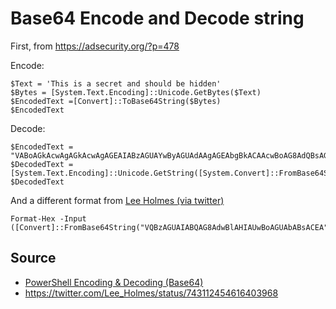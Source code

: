 ﻿# Base64 Encode and Decode string

First, from <https://adsecurity.org/?p=478>

Encode:

    $Text = 'This is a secret and should be hidden'
    $Bytes = [System.Text.Encoding]::Unicode.GetBytes($Text)
    $EncodedText =[Convert]::ToBase64String($Bytes)
    $EncodedText

Decode:

    $EncodedText = "VABoAGkAcwAgAGkAcwAgAGEAIABzAGUAYwByAGUAdAAgAGEAbgBkACAAcwBoAG8AdQBsAGQAIABiAGUAIABoAGkAZABlAG4A"
    $DecodedText = [System.Text.Encoding]::Unicode.GetString([System.Convert]::FromBase64String($EncodedText))
    $DecodedText

And a different format from [Lee Holmes (via twitter)](https://twitter.com/Lee_Holmes/status/743112454616403968)

    Format-Hex -Input ([Convert]::FromBase64String("VQBzAGUAIABQAG8AdwBlAHIAUwBoAGUAbABsACEA"))

## Source

- [PowerShell Encoding & Decoding (Base64)](https://adsecurity.org/?p=478)
- <https://twitter.com/Lee_Holmes/status/743112454616403968>